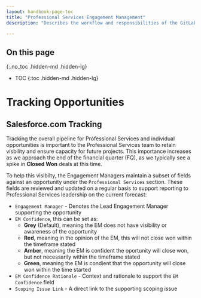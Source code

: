 ```yaml
---
layout: handbook-page-toc
title: "Professional Services Engagement Management"
description: "Describes the workflow and responsibilities of the GitLab Professional Services Engagement Manager."

---
```


## On this page
{:.no_toc .hidden-md .hidden-lg}

- TOC
{:toc .hidden-md .hidden-lg}

# Tracking Opportunities

## Salesforce.com Tracking

Tracking the overall pipeline for Professional Services and individual opportunities is important to the Professional Services team to retain visbility and ensure capacity for future projects.
This importance increases as we approach the end of the financial quarter (FQ), as we typically see a spike in **Closed Won** deals at this time.

To help this visibilty, the Engagement Managers maintain a subset of fields against an opportunity under the `Professional Services` section. These fields are reviewed and updated on a regular basis to support reporting to Professional Services leadership on the current forecast:

- `Engagement Manager` - Denotes the Lead Engagement Manager supporting the opportunity
- `EM Confidence`, this can be set as:
    - **Grey** (Default), meaning the EM does not have visibility or awareness of the opportunity
    - **Red**, meaning in the opinion of the EM, this will not close won within the timeframe stated
    - **Amber**, meaning the EM is confident the oportunity will close won, but not necessarily within the timeframe stated
    - **Green**, meaning the EM is condient that the opportunity will close won within the time started
- `EM Confidence Rationale` - Context and rationale to support the `EM Confidence` field
- `Scoping Issue Link` - A direct link to the supporting scoping issue

